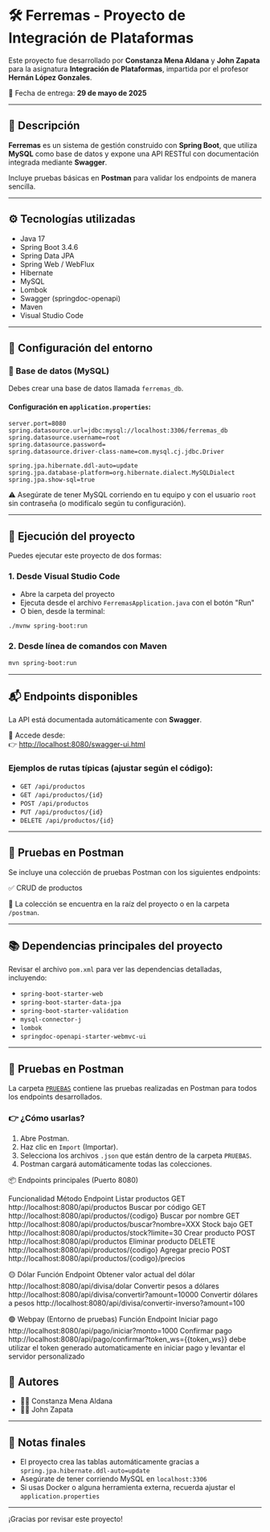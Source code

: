 # 🛠️ Ferremas - Proyecto de Integración de Plataformas

Este proyecto fue desarrollado por **Constanza Mena Aldana** y **John Zapata** para la asignatura **Integración de Plataformas**, impartida por el profesor **Hernán López Gonzales**.

📅 Fecha de entrega: **29 de mayo de 2025**

---

## 🧾 Descripción

**Ferremas** es un sistema de gestión construido con **Spring Boot**, que utiliza **MySQL** como base de datos y expone una API RESTful con documentación integrada mediante **Swagger**. 

Incluye pruebas básicas en **Postman** para validar los endpoints de manera sencilla.

---

## ⚙️ Tecnologías utilizadas

- Java 17
- Spring Boot 3.4.6
- Spring Data JPA
- Spring Web / WebFlux
- Hibernate
- MySQL
- Lombok
- Swagger (springdoc-openapi)
- Maven
- Visual Studio Code

---

## 🧩 Configuración del entorno

### 🔌 Base de datos (MySQL)

Debes crear una base de datos llamada `ferremas_db`.

#### Configuración en `application.properties`:
```properties
server.port=8080
spring.datasource.url=jdbc:mysql://localhost:3306/ferremas_db
spring.datasource.username=root
spring.datasource.password=
spring.datasource.driver-class-name=com.mysql.cj.jdbc.Driver

spring.jpa.hibernate.ddl-auto=update
spring.jpa.database-platform=org.hibernate.dialect.MySQLDialect
spring.jpa.show-sql=true
```

⚠️ Asegúrate de tener MySQL corriendo en tu equipo y con el usuario `root` sin contraseña (o modifícalo según tu configuración).

---

## 🚀 Ejecución del proyecto

Puedes ejecutar este proyecto de dos formas:

### 1. Desde Visual Studio Code

- Abre la carpeta del proyecto
- Ejecuta desde el archivo `FerremasApplication.java` con el botón "Run"
- O bien, desde la terminal:
```bash
./mvnw spring-boot:run
```

### 2. Desde línea de comandos con Maven

```bash
mvn spring-boot:run
```

---

## 📬 Endpoints disponibles

La API está documentada automáticamente con **Swagger**.

📌 Accede desde:  
👉 [http://localhost:8080/swagger-ui.html](http://localhost:8080/swagger-ui.html)  

### Ejemplos de rutas típicas (ajustar según el código):

- `GET /api/productos`
- `GET /api/productos/{id}`
- `POST /api/productos`
- `PUT /api/productos/{id}`
- `DELETE /api/productos/{id}`

---

## 🧪 Pruebas en Postman

Se incluye una colección de pruebas Postman con los siguientes endpoints:

✅ CRUD de productos  

📁 La colección se encuentra en la raíz del proyecto o en la carpeta `/postman`.

---

## 📚 Dependencias principales del proyecto

Revisar el archivo `pom.xml` para ver las dependencias detalladas, incluyendo:

- `spring-boot-starter-web`
- `spring-boot-starter-data-jpa`
- `spring-boot-starter-validation`
- `mysql-connector-j`
- `lombok`
- `springdoc-openapi-starter-webmvc-ui`

---
## 🧪 Pruebas en Postman

La carpeta [`PRUEBAS`](./PRUEBAS) contiene las pruebas realizadas en Postman para todos los endpoints desarrollados.

### 👉 ¿Cómo usarlas?

1. Abre Postman.
2. Haz clic en `Import` (Importar).
3. Selecciona los archivos `.json` que están dentro de la carpeta `PRUEBAS`.
4. Postman cargará automáticamente todas las colecciones.

📦 Endpoints principales (Puerto 8080)

Funcionalidad	Método	Endpoint
Listar productos	GET	http://localhost:8080/api/productos
Buscar por código	GET	http://localhost:8080/api/productos/{codigo}
Buscar por nombre	GET	http://localhost:8080/api/productos/buscar?nombre=XXX
Stock bajo	GET	http://localhost:8080/api/productos/stock?limite=30
Crear producto	POST	http://localhost:8080/api/productos
Eliminar producto	DELETE	http://localhost:8080/api/productos/{codigo}
Agregar precio	POST	http://localhost:8080/api/productos/{codigo}/precios

🟡 Dólar
Función	Endpoint
Obtener valor actual del dólar	http://localhost:8080/api/divisa/dolar
Convertir pesos a dólares	http://localhost:8080/api/divisa/convertir?amount=10000
Convertir dólares a pesos	http://localhost:8080/api/divisa/convertir-inverso?amount=100

🟢 Webpay (Entorno de pruebas)
Función	Endpoint
Iniciar pago	http://localhost:8080/api/pago/iniciar?monto=1000
Confirmar pago	http://localhost:8080/api/pago/confirmar?token_ws={{token_ws}}
debe utilizar el token generado automaticamente en iniciar pago y levantar el servidor personalizado
## 🧠 Autores

- 👩‍💻 Constanza Mena Aldana  
- 👨‍💻 John Zapata  

---

## 📌 Notas finales

- El proyecto crea las tablas automáticamente gracias a `spring.jpa.hibernate.ddl-auto=update`
- Asegúrate de tener corriendo MySQL en `localhost:3306`
- Si usas Docker o alguna herramienta externa, recuerda ajustar el `application.properties`

---

¡Gracias por revisar este proyecto!
